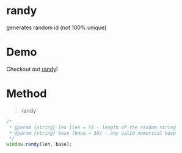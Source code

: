 # randy
generates random id (not 100% unique)

# Demo
Checkout out <a href="https://mum-never-proud.github.io/randy/">randy</a>!

# Method

> randy

```javascript
/*
 * @param {string} len [len = 5] - length of the random string
 * @param {string} base [base = 36] - any valid numerical base
 */
window.randy(len, base);
```